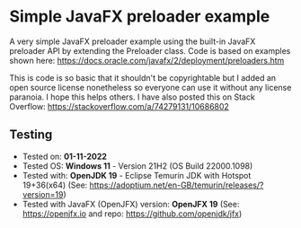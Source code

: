 # Simple JavaFX preloader example
A very simple JavaFX preloader example using the built-in JavaFX preloader API by extending the Preloader class. Code is based on examples shown here: https://docs.oracle.com/javafx/2/deployment/preloaders.htm


This is code is so basic that it shouldn't be copyrightable but I added an open source license nonetheless so everyone can use it without any license paranoia. I hope this helps others. I have also posted this on Stack Overflow: https://stackoverflow.com/a/74279131/10686802

## Testing
- Tested on: **01-11-2022**
- Tested OS: **Windows 11** - Version 21H2 (OS Build 22000.1098)
- Tested with: **OpenJDK 19** - Eclipse Temurin JDK with Hotspot 19+36(x64) (See: https://adoptium.net/en-GB/temurin/releases/?version=19)
- Tested with JavaFX (OpenJFX) version: **OpenJFX 19** (See: https://openjfx.io and repo: https://github.com/openjdk/jfx)
